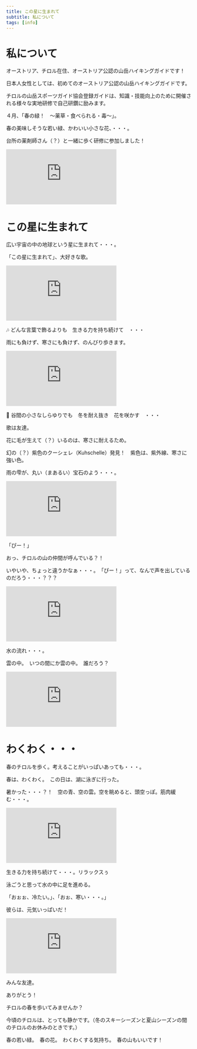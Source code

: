 ```yaml
---
title: この星に生まれて
subtitle: 私について
tags: [info]
---
```


# 私について

オーストリア、チロル在住、オーストリア公認の山岳ハイキングガイドです！

日本人女性としては、初めてのオーストリア公認の山岳ハイキングガイドです。

チロルの山岳スポーツガイド協会登録ガイドは、知識・技能向上のために開催される様々な実地研修で自己研鑽に励みます。

４月、「春の緑！　〜薬草・食べられる・毒〜」。

春の美味しそうな若い緑、かわいい小さな花、・・・。

台所の薬剤師さん（？）と一緒に歩く研修に参加しました！　

![20250509fortbildung-rosengarten](https://piwigo.schickl.de/i.php?/upload/2025/05/09/20250509115355-d2057a95-me.jpg)


# この星に生まれて

広い宇宙の中の地球という星に生まれて・・・。

「この星に生まれて」、大好きな歌。

![20250505vent](https://piwigo.schickl.de/i.php?/upload/2025/05/06/20250506104713-91561b76-me.jpg)

🎶 どんな言葉で飾るよりも　生きる力を持ち続けて　・・・

雨にも負けず、寒さにも負けず、のんびり歩きます。

![20250505kuhschelle](https://piwigo.schickl.de/i.php?/upload/2025/05/06/20250506103022-1ecbfaa5-me.jpg)

🎵 谷間の小さなしらゆりでも　冬を耐え抜き　花を咲かす　・・・

歌は友達。

花に毛が生えて（？）いるのは、寒さに耐えるため。

幻の（？）紫色のクーシェレ（Kuhschelle）発見！　紫色は、紫外線、寒さに強い色。

雨の雫が、丸い（まあるい）宝石のよう・・・。

![20250505mamuttier](https://piwigo.schickl.de/i.php?/upload/2025/05/06/20250506102900-6462620c-me.jpg)

「ぴー！」

おっ、チロルの山の仲間が呼んでいる？！

いやいや、ちょっと違うかなぁ・・・。　「ぴー！」って、なんで声を出しているのだろう・・・？？？

![20250505wasser](https://piwigo.schickl.de/i.php?/upload/2025/05/06/20250506104807-c3c794d5-me.jpg)

水の流れ・・・。

雲の中。　いつの間にか雲の中。　誰だろう？

![20250505tier-wolken](https://piwigo.schickl.de/i.php?/upload/2025/05/06/20250506102951-b76fbc82-me.jpg)


# わくわく・・・

春のチロルを歩く。考えることがいっぱいあっても・・・。

春は、わくわく。　この日は、湖に泳ぎに行った。

暑かった・・・？！　空の青、空の雲。空を眺めると、頭空っぽ。筋肉緩む・・・。

![20250502karwendel-wolken](https://piwigo.schickl.de/i.php?/upload/2025/05/06/20250506104612-3b016536-me.jpg)

生きる力を持ち続けて・・・。リラックスぅ

泳ごうと思って水の中に足を進める。

「おぉぉ、冷たい。」、「おぉ、寒い・・・。」

彼らは、元気いっぱいだ！

![20250502fisch-mittenwald](https://piwigo.schickl.de/i.php?/upload/2025/05/06/20250506104332-7d5bd9d8-me.jpg)

みんな友達。

ありがとう！

チロルの春を歩いてみませんか？　

今頃のチロルは、とっても静かです。（冬のスキーシーズンと夏山シーズンの間のチロルのお休みのときです。）

春の若い緑。　春の花。　わくわくする気持ち。　春の山もいいです！







